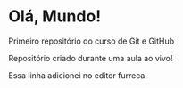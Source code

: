 # Olá, Mundo!
 Primeiro repositório do curso de Git e GitHub

Repositório criado durante uma aula ao vivo! 

Essa linha adicionei no editor furreca.
